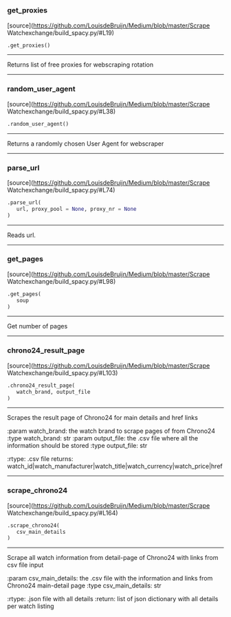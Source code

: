 #


### get_proxies
[source](https://github.com/LouisdeBruijn/Medium/blob/master/Scrape Watchexchange/build_spacy.py/#L19)
```python
.get_proxies()
```

---
Returns list of free proxies for webscraping rotation

----


### random_user_agent
[source](https://github.com/LouisdeBruijn/Medium/blob/master/Scrape Watchexchange/build_spacy.py/#L38)
```python
.random_user_agent()
```

---
Returns a randomly chosen User Agent for webscraper

----


### parse_url
[source](https://github.com/LouisdeBruijn/Medium/blob/master/Scrape Watchexchange/build_spacy.py/#L74)
```python
.parse_url(
   url, proxy_pool = None, proxy_nr = None
)
```

---
Reads url.

----


### get_pages
[source](https://github.com/LouisdeBruijn/Medium/blob/master/Scrape Watchexchange/build_spacy.py/#L98)
```python
.get_pages(
   soup
)
```

---
Get number of pages

----


### chrono24_result_page
[source](https://github.com/LouisdeBruijn/Medium/blob/master/Scrape Watchexchange/build_spacy.py/#L103)
```python
.chrono24_result_page(
   watch_brand, output_file
)
```

---
Scrapes the result page of Chrono24 for main details and href links

:param watch_brand: the watch brand to scrape pages of from Chrono24
:type watch_brand: str
:param output_file: the .csv file where all the information should be stored
:type output_file: str

:rtype: .csv file
returns: watch_id|watch_manufacturer|watch_title|watch_currency|watch_price|href

----


### scrape_chrono24
[source](https://github.com/LouisdeBruijn/Medium/blob/master/Scrape Watchexchange/build_spacy.py/#L164)
```python
.scrape_chrono24(
   csv_main_details
)
```

---
Scrape all watch information from detail-page of Chrono24
with links from csv file input


:param csv_main_details: the .csv file with the information and links from Chrono24 main-detail page
:type csv_main_details: str

:rtype: .json file with all details
:return: list of json dictionary with all details per watch listing
